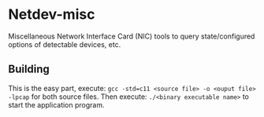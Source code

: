 # Netdev-misc
Miscellaneous Network Interface Card (NIC) tools to query state/configured options of detectable devices, etc.


## Building
This is the easy part, execute: `gcc -std=c11 <source file> -o <ouput file> -lpcap` for both source files. Then execute: `./<binary executable name>` to start the application program.
